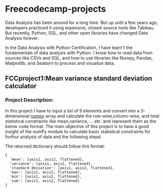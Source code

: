 # Freecodecamp-projects
Data Analysis has been around for a long time. 
But up until a few years ago, developers practiced it using expensive, closed-source tools like Tableau. 
But recently, Python, SQL, and other open libraries have changed Data Analysis forever.

In the Data Analysis with Python Certification, I have learn't the fundamentals of data analysis with Python. 
I know how to read data from sources like CSVs and SQL, and how to use libraries like Numpy, Pandas, Matplotlib, and Seaborn to process and visualize data.

## FCCproject1:Mean variance standard deviation calculator
### Project Description:
In this project I have to input a list of 9 elements and convert into a 3-dimensional [numpy](https://numpy.org "NumPy docs") array and calculate the row-wise,column-wise,
and total statistical constraints like mean,variance, ... etc. and represent them as the below code format. The main objective of this project is to have a good insight of 
the numPy module to calculate basic statistical constraints for furthur analysis of data and the following stepd.

The returned dictionary should follow this format:
```
{
  'mean': [axis1, axis2, flattened],
  'variance': [axis1, axis2, flattened],
  'standard deviation': [axis1, axis2, flattened],
  'max': [axis1, axis2, flattened],
  'min': [axis1, axis2, flattened],
  'sum': [axis1, axis2, flattened]
}
```
